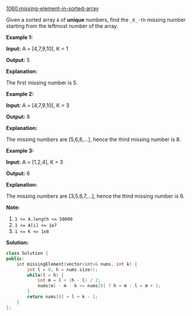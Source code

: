 [1060.missing-element-in-sorted-array](https://leetcode.com/problems/missing-element-in-sorted-array/)  

Given a sorted array `A` of **unique** numbers, find the `_K_-th` missing number starting from the leftmost number of the array.

**Example 1:**

  
**Input:** A = \[4,7,9,10\], K = 1
  
**Output:** 5
  
**Explanation:** 
  
The first missing number is 5.
  

**Example 2:**

  
**Input:** A = \[4,7,9,10\], K = 3
  
**Output:** 8
  
**Explanation:** 
  
The missing numbers are \[5,6,8,...\], hence the third missing number is 8.
  

**Example 3:**

  
**Input:** A = \[1,2,4\], K = 3
  
**Output:** 6
  
**Explanation:** 
  
The missing numbers are \[3,5,6,7,...\], hence the third missing number is 6.
  

**Note:**

1.  `1 <= A.length <= 50000`
2.  `1 <= A[i] <= 1e7`
3.  `1 <= K <= 1e8`  



**Solution:**  

```cpp
class Solution {
public:
    int missingElement(vector<int>& nums, int k) {
        int l = 0, h = nums.size();
        while(l < h) {
            int m = l + (h - l) / 2;
            nums[m] - m - k >= nums[0] ? h = m : l = m + 1;
        }
        return nums[0] + l + k - 1;
    }
};
```
      